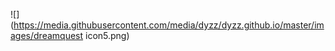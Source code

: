 ![](https://media.githubusercontent.com/media/dyzz/dyzz.github.io/master/images/dreamquest icon5.png)
